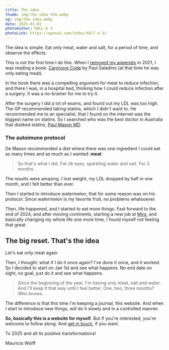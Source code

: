 ```yaml
---
title: The idea
thumb: img/the-idea-thm.webp
og: img/the-idea.webp
date: 2025-01-01
photoAuthor: DALL-E 3
photoLink: https://openai.com/index/dall-e-3/
---
```


The idea is simple. Eat only meat, water and salt, for a period of time, and observe the effects.

This is not the first time I do this. When I [removed my appendix](#addlink) in 2021, I was reading a book: [Carnivore Code](https://www.amazon.com/Carnivore-Code-Unlocking-Returning-Ancestral/dp/035846997X) by Paul Saladino (at that time he was only eating meat).

In the book there was a compelling argument for meat to reduce infection, and there I was, in a hospital bed, thinking how I could reduce infection after a surgery. It was a no-brainer for me to try it.

After the surgery I did a lot of exams, and found out my LDL was too high. The GP recommended taking statins, which I didn't want to. He recommended me to an specialist, that I found on the internet was the biggest name on statins. So I searched who was the best doctor in Australia that disliked statins, [Paul Mason MD](https://www.drpaulmason.com.au/).

### The autoimune protocol

De Mason recommended a diet where there was one ingredient I could eat as many times and as much as I wanted: **meat**.

> So that's what I did. Fat rib eyes, sparkling water and salt. For 3 months

The results were amazing. I lost weight, my LDL dropped by half in one month, and I felt better than ever.

Then I started to introduce watermelon, that for some reason was on his protocol. Since watermelon is my favorite fruit, no problems whatsoever.

Then, life happened, and I started to eat more things. Fast forward to the end of 2024, and after moving continents, starting a new job at [Miro](https://miro.com/), and basically changing my whole life one more time, I found myself not feeling that great.

## The big reset. That's the idea

Let's eat only meat again

Then, I thought: what if I do it once again? I've done it once, and it worked. So I decided to start on Jan 1st and see what happens. No end date on sight, no goal, just do it and see what happens.

> Since the beginning of the year, I'm having only meat, salt and water. And I'll keep it that way until I feel better. One, two, three months? Who knows.

The difference is that this time I'm keeping a journal, this website. And when I start to introduce new things, will do it slowly and in a controlled manner.

**So, basically this is a website for myself**. But if you're interested, you're welcome to follow along. And [get in touch](/contact), if you want.

To 2025 and all its positive transformations!

Mauricio Wolff
